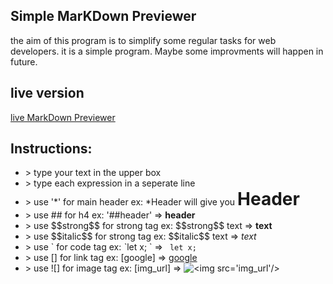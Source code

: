 ## Simple MarKDown Previewer
the aim of this program is to simplify some regular tasks for web developers.
it is a simple program.
Maybe some improvments will happen in future.

## live version 
[live MarkDown Previewer](https://facebook.github.io/create-react-app/docs/running-tests)

## Instructions: 
<ul>
<li> > type your text in the upper box </li>
<li>> type each expression in a seperate line </li>
<li>> use '*' for main header ex: *Header will give you <h1 style='display:inline;'>Header</h1></li>
<li>> use ## for h4 ex: '##header' => <h4 style='display:inline;'>header</h4></li>
<li>> use $$strong$$ for strong tag ex: $$strong$$ text => <strong>text</strong></li>
<li>> use $$italic$$ for strong tag ex: $$italic$$ text => <em>text</em></li>
<li>> use ` for code tag ex: ˋlet x; `  => <code> let x; </code></li>
<li>> use [] for link tag ex: [google]  => <a href="https://www.google.com">google</a></li>
<li>> use ![] for image tag ex: [img_url]  => <img src="img_url" alt="<img src='img_url'/>"/></li>